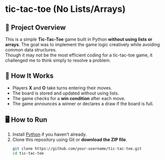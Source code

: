 # tic-tac-toe (No Lists/Arrays)

## 🎯 Project Overview
This is a simple **Tic-Tac-Toe** game built in Python **without using lists or arrays**. The goal was to implement the game logic creatively while avoiding common data structures.  
Though it may not be the most efficient coding for a tic-tac-toe game, it challenged me to think simply to resolve a problem.

## 🔧 How It Works
- Players **X** and **O** take turns entering their moves.
- The board is stored and updated without using lists.
- The game checks for a **win condition** after each move.
- The game announces a winner or declares a draw if the board is full.

## 🖥️ How to Run
1. Install [Python](https://www.python.org/) if you haven’t already.  
2. Clone this repository using Git or **download the ZIP file**.
   ```bash
   git clone https://github.com/your-username/tic-tac-toe.git
   cd tic-tac-toe
